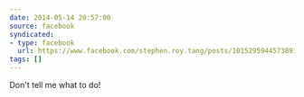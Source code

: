 ```yaml
---
date: 2014-05-14 20:57:00
source: facebook
syndicated:
- type: facebook
  url: https://www.facebook.com/stephen.roy.tang/posts/10152959445738912
tags: []
---
```


Don't tell me what to do!